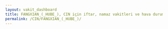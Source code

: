 ```yaml
---
layout: vakit_dashboard
title: FANGXIAN_(_HUBE_), CIN için iftar, namaz vakitleri ve hava durumu - ilçe/eyalet seç
permalink: /CIN/FANGXIAN_(_HUBE_)/
---
```


<script type="text/javascript">
  var GLOBAL_COUNTRY = 'CIN';
  var GLOBAL_CITY = 'FANGXIAN_(_HUBE_)';
  var GLOBAL_STATE = '';
  var lat = 72;
  var lon = 21;
</script>
